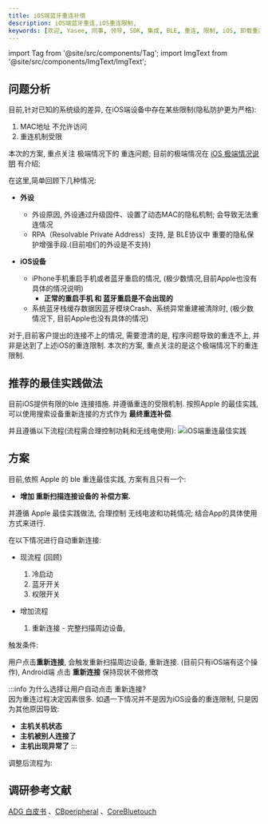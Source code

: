 ```yaml
---
title: iOS端蓝牙重连补偿
description: iOS端蓝牙重连,iOS重连限制,
keywords: [欢迎, Yasee, 同事, 领导, SDK, 集成, BLE, 重连, 限制, iOS, 卸载重装]
---
```


import Tag from '@site/src/components/Tag';
import ImgText from '@site/src/components/ImgText/ImgText';



## 问题分析

目前,针对已知的系统级的差异, 在iOS端设备中存在某些限制(隐私防护更为严格):
1. MAC地址 不允许访问
2. <Tag text="极端情况" color="red" /> 重连机制受限

本次的方案, 重点关注 极端情况下的 重连问题; 目前的极端情况在 [iOS 极端情况说明](../../yasee_ios/used_doc.md#导读) 有介绍;

在这里,简单回顾下几种情况:

- **外设**
    - 外设原因, 外设通过升级固件、设置了动态MAC的隐私机制; 会导致无法重连情况 
	- RPA（Resolvable Private Address）支持, 是 BLE协议中 重要的隐私保护增强手段.(目前咱们的外设是不支持)

- **iOS设备**
    - iPhone手机重启手机或者蓝牙重启的情况, (极少数情况,目前Apple也没有具体的情况说明)
        - **正常的重启手机 和 蓝牙重启是不会出现的**
    - 系统蓝牙栈缓存数据因蓝牙模块Crash、系统异常重建被清除时, (极少数情况下, 目前Apple也没有具体的情况)


对于,目前客户提出的连接不上的情况, 需要澄清的是, 程序问题导致的重连不上, 并非是达到了上述iOS的重连限制. 本次的方案, 重点关注的是这个极端情况下的重连限制.


## 推荐的最佳实践做法

目前iOS提供有限的ble 连接措施. 并遵循重连的受限机制. 按照Apple 的最佳实践, 可以使用搜索设备重新连接的方式作为 **最终重连补偿**.

并且遵循以下流程(流程需合理控制功耗和无线电使用):
![iOS端重连最佳实践](/img/inner/ios_reconnect_best_way.png)



## 方案
目前,依照 Apple 的 ble 重连最佳实践, 方案有且只有一个:
- **增加 重新扫描连接设备的 补偿方案.**

并遵循 Apple 最佳实践做法, 合理控制 无线电波和功耗情况; 结合App的具体使用方式来进行.

在以下情况进行自动重新连接:
-  现流程 (回顾)
	1. 冷启动
	2. 蓝牙开关
	3. 权限开关

- 增加流程
	1. 重新连接 - 完整扫描周边设备,

触发条件:

用户点击**重新连接**, 会触发重新扫描周边设备, 重新连接. (目前只有iOS端有这个操作), Android端 点击 **重新连接** 保持现状不做修改

:::info
为什么选择让用户自动点击 重新连接?  
因为重连过程决定因素很多. 如遇一下情况并不是因为iOS设备的重连限制, 只是因为其他原因导致:
- **主机关机状态**
- **主机被别人连接了**
- **主机出现异常了**
:::

调整后流程为:
<ImgText src="/img/inner/ios_reconnnect_best_way_progress.png" text="<br/>1. 首先, iOS SDK级别增加 根据设备名称(广播名称、MAC)进行重新连接的方法.
<br/><br/>2. Flutter端增加 判定设备逻辑, 如iOS设备则 触发重新扫描周边设备, 重新连接的逻辑.
<br/><br/>3. iOS端 连接并更新设备RemoteID" width={600} />






## 调研参考文献
[ADG 白皮书](https://developer.apple.com/accessories/Accessory-Design-Guidelines.pdf)
、[CBperipheral](https://developer.apple.com/documentation/corebluetooth/cbperipheral)
、[CoreBluetouch](https://developer.apple.com/library/archive/documentation/NetworkingInternetWeb/Conceptual/CoreBluetooth_concepts/BestPracticesForInteractingWithARemotePeripheralDevice/BestPracticesForInteractingWithARemotePeripheralDevice.html#//apple_ref/doc/uid/TP40013257-CH6-SW9)

